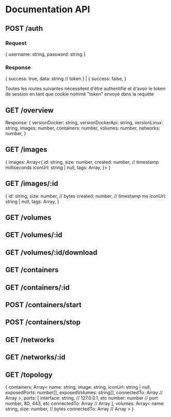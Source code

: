 # Documentation API

## POST /auth
### Request
{
    username: string,
    password: string
}
### Response
{
    success: true,
    data: string            // token
} | {
    success: false,
}

Toutes les routes suivantes nécessitent d'être authentifié et d'avoir le token de session 
en tant que cookie nommé "token" envoyé dans la requête

## GET /overview
Response:
{
    versionDocker: string,
    versionDockerApi: string,
    versionLinux: string,
    images: number,
    containers: number,
    volumes: number,
    networks: number,
}

## GET /images
{
    images: Array<{
        id: string,
        size: number,
        created: number,    // timestamp milliseconds
        iconUrl: string | null,
        tags: Array<string>,
    }>
}

## GET /images/:id
{ 
    id: string,
    size: number, // bytes
    created: number, // timestamp ms
    iconUrl: string | null,
    tags: Array<string>,
}


## GET /volumes

## GET /volumes/:id

## GET /volumes/:id/download

## GET /containers

## GET /containers/:id

## POST /containers/start

## POST /containers/stop

## GET /networks

## GET /networks/:id

## GET /topology
{
    containers: Array<
        name: string,
        image: string,
        iconUrl: string | null,
        exposedPorts: number[],
        exposedVolumes: string[],
        connectedTo: Array<string>      // Array<EntityID> 
    >,
    ports: [
        interface: string,              // 127.0.0.1, etc
        number: number                  // port number, 80, 443, etc
        connectedTo: Array<string>      // Array<EntityID> 
    ],
    volumes: Array<
        name: string,
        size: number,                   // bytes
        connectedTo: Array<string>      // Array<EntityID> 
    >
}
